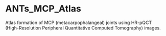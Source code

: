 # ANTs_MCP_Atlas
Atlas formation of MCP (metacarpophalangeal) joints using HR-pQCT (High-Resolution Peripheral Quantitative Computed Tomography) images.
